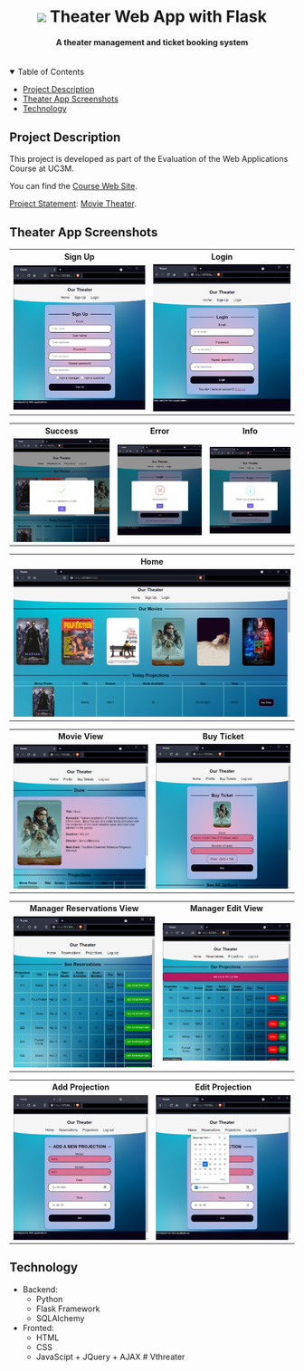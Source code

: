<h1 align="center">
  <img src="theater/static/icon.ico"/> 
  Theater Web App with Flask
</h1>
<h4 align="center">A theater management and ticket booking system</h5>
<!-- <h6 align="center">Written during my 3 year, 1st semester: <a href="https://www.uc3m.es/bachelor-degree/data-science">Bachelor in technology </a> </h6> -->


<br>
<details open="open">
  <summary>Table of Contents</summary>
  <ul>
    <li><a href="#project-description">Project Description</a></li>
    <li><a href="#theater-app-screenshots">Theater App Screenshots</a></li>
    <li><a href="#technology">Technology</a></li>
  </ul>
</details>


## Project Description
This project is developed as part of the Evaluation of the Web Applications Course at UC3M. 

You can find the [Course Web Site](https://www.it.uc3m.es/jaf/wa/).

<a href="ProjectStatement.html">Project Statement</a>: [Movie Theater](https://www.it.uc3m.es/jaf/wa/labs/project/).

## Theater App Screenshots

<table>
  <tr>
    <th>Sign Up</th>
    <th>Login</th>
  </tr>
  <tr>
    <td><img src="screenshots/signup.png"></td>
    <td><img src="screenshots/login.png"></td>
  </tr>
 </table>

<table>
  <tr>
    <th>Success</th>
    <th>Error</th>
    <th>Info</th>
  </tr>
  <tr>
    <td><img src="screenshots/success.png"></td>
    <td><img src="screenshots/error.png"></td>
    <td><img src="screenshots/info.png"></td>
  </tr>
 </table>

<table>
  <tr>
    <th>Home</th>
  </tr>
  <tr>
    <td><img src="screenshots/home.png"></td>
  </tr>
 </table>


<table>
  <tr>
    <th>Movie View</th>
    <th>Buy Ticket</th>
  </tr>
  <tr>
    <td><img src="screenshots/movie.png"></td>
    <td><img src="screenshots/buyTicket.png"></td>
  </tr>
 </table>

<table>
  <tr>
    <th>Manager Reservations View</th>
    <th>Manager Edit View</th>
  </tr>
  <tr>
    <td><img src="screenshots/reservations.png"></td>
    <td><img src="screenshots/edit.png"></td>
  </tr>
</table>


<table>
  <tr>
    <th>Add Projection</th>
    <th>Edit Projection</th>
  </tr>
  <tr>
    <td><img src="screenshots/add.png"></td>
    <td><img src="screenshots/edit-projection.png"></td>
  </tr>
</table>

## Technology
- Backend:
  * Python
  * Flask Framework
  * SQLAlchemy
- Fronted:
  * HTML
  * CSS
  * JavaScipt + JQuery + AJAX
#   V t h r e a t e r 
 
 
